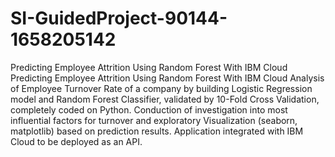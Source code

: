 # SI-GuidedProject-90144-1658205142
Predicting Employee Attrition Using Random Forest With IBM Cloud
Predicting Employee Attrition Using Random Forest With IBM Cloud
Analysis of Employee Turnover Rate of a company by building Logistic Regression model and Random Forest Classifier, validated by 10-Fold Cross Validation, completely coded on Python. Conduction of investigation into most influential factors for turnover and exploratory Visualization (seaborn, matplotlib) based on prediction results. Application integrated with IBM Cloud to be deployed as an API.
